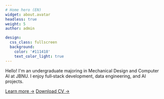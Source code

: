 ```yaml
---
# Home hero (EN)
widget: about.avatar
headless: true
weight: 5
author: admin

design:
  css_class: fullscreen
  background:
    color: '#111418'
    text_color_light: true
---
```


Hello! I'm an undergraduate majoring in Mechanical Design and Computer AI at JBNU.
I enjoy full‑stack development, data engineering, and AI projects.

<a class="btn btn-primary" href="about/">Learn more →</a>
<a class="btn btn-primary" href="/uploads/resume.pdf" target="_blank" rel="noopener">Download CV →</a>

